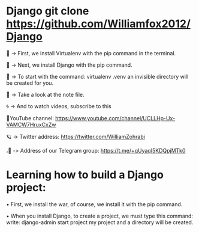 # Django git clone https://github.com/Williamfox2012/Django

📘 -> First, we install Virtualenv with the pip command in the terminal.

📕 -> Next, we install Django with the pip command.

📙 -> To start with the command: virtualenv .venv an invisible directory will 
be created for you.

📓 -> Take a look at the note file.

🌀 -> And to watch videos, subscribe to this 

🔴YouTube channel:
https://www.youtube.com/channel/UCLLHp-Ux-VAMCW7HruxCxZw

🪐 -> Twitter address:
https://twitter.com/WilliamZohrabi

،🚀 -> Address of our Telegram group:
https://t.me/+qUyaqI5KDQpjMTk0

# Learning how to build a Django project:
• First, we install the war, of course, we install it with the pip command.

• When you install Django, to create a project, we must type this command: write: django-admin start project my project and a directory will be created.

